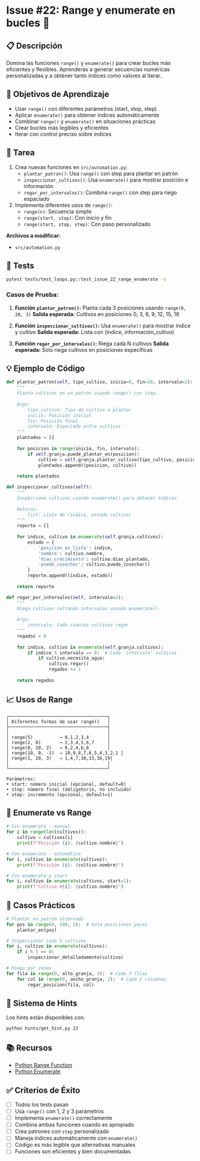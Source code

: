 # Issue #22: Range y enumerate en bucles 🔵

## 📋 Descripción
Domina las funciones `range()` y `enumerate()` para crear bucles más eficientes y flexibles. Aprenderás a generar secuencias numéricas personalizadas y a obtener tanto índices como valores al iterar.

## 🎯 Objetivos de Aprendizaje
- Usar `range()` con diferentes parámetros (start, stop, step)
- Aplicar `enumerate()` para obtener índices automáticamente
- Combinar `range()` y `enumerate()` en situaciones prácticas
- Crear bucles más legibles y eficientes
- Iterar con control preciso sobre índices

## 📝 Tarea
1. Crea nuevas funciones en `src/automation.py`:
   - `plantar_patron()`: Usa `range()` con step para plantar en patrón
   - `inspeccionar_cultivos()`: Usa `enumerate()` para mostrar posición e información
   - `regar_por_intervalos()`: Combina `range()` con step para riego espaciado
2. Implementa diferentes usos de `range()`:
   - `range(n)`: Secuencia simple
   - `range(start, stop)`: Con inicio y fin
   - `range(start, stop, step)`: Con paso personalizado

**Archivos a modificar:**
- `src/automation.py`

## 🧪 Tests
```bash
pytest tests/test_loops.py::test_issue_22_range_enumerate -v
```

### Casos de Prueba:
1. **Función `plantar_patron()`:** Planta cada 3 posiciones usando `range(0, 20, 3)`
   **Salida esperada:** Cultivos en posiciones 0, 3, 6, 9, 12, 15, 18

2. **Función `inspeccionar_cultivos()`:** Usa `enumerate()` para mostrar índice y cultivo
   **Salida esperada:** Lista con (índice, información_cultivo)

3. **Función `regar_por_intervalos()`:** Riega cada N cultivos
   **Salida esperada:** Solo riega cultivos en posiciones específicas

## 💡 Ejemplo de Código
```python
def plantar_patron(self, tipo_cultivo, inicio=0, fin=20, intervalo=2):
    """
    Planta cultivos en un patrón usando range() con step.
    
    Args:
        tipo_cultivo: Tipo de cultivo a plantar
        inicio: Posición inicial 
        fin: Posición final
        intervalo: Espaciado entre cultivos
    """
    plantados = []
    
    for posicion in range(inicio, fin, intervalo):
        if self.granja.puede_plantar_en(posicion):
            cultivo = self.granja.plantar_cultivo(tipo_cultivo, posicion)
            plantados.append((posicion, cultivo))
    
    return plantados

def inspeccionar_cultivos(self):
    """
    Inspecciona cultivos usando enumerate() para obtener índices.
    
    Returns:
        list: Lista de (índice, estado_cultivo)
    """
    reporte = []
    
    for indice, cultivo in enumerate(self.granja.cultivos):
        estado = {
            'posicion_en_lista': indice,
            'nombre': cultivo.nombre,
            'dias_crecimiento': cultivo.dias_plantado,
            'puede_cosechar': cultivo.puede_cosechar()
        }
        reporte.append((indice, estado))
    
    return reporte

def regar_por_intervalos(self, intervalo=2):
    """
    Riega cultivos saltando intervalos usando enumerate().
    
    Args:
        intervalo: Cada cuántos cultivos regar
    """
    regados = 0
    
    for indice, cultivo in enumerate(self.granja.cultivos):
        if indice % intervalo == 0:  # Cada 'intervalo' cultivos
            if cultivo.necesita_agua:
                cultivo.regar()
                regados += 1
    
    return regados
```

## 📈 Usos de Range
```
┌─────────────────────────────────────┐
│ Diferentes formas de usar range()   │
├─────────────────────────────────────┤
│                                     │
│ range(5)          → 0,1,2,3,4       │
│ range(2, 8)       → 2,3,4,5,6,7     │
│ range(0, 10, 2)   → 0,2,4,6,8       │
│ range(10, 0, -1)  → 10,9,8,7,6,5,4,3,2,1 │
│ range(1, 20, 3)   → 1,4,7,10,13,16,19│
│                                     │
└─────────────────────────────────────┘

Parámetros:
• start: número inicial (opcional, default=0)
• stop: número final (obligatorio, no incluido)
• step: incremento (opcional, default=1)
```

## 🔢 Enumerate vs Range
```python
# Sin enumerate - manual
for i in range(len(cultivos)):
    cultivo = cultivos[i]
    print(f"Posición {i}: {cultivo.nombre}")

# Con enumerate - automático  
for i, cultivo in enumerate(cultivos):
    print(f"Posición {i}: {cultivo.nombre}")

# Con enumerate y start
for i, cultivo in enumerate(cultivos, start=1):
    print(f"Cultivo #{i}: {cultivo.nombre}")
```

## 🎯 Casos Prácticos
```python
# Plantar en patrón alternado
for pos in range(0, 100, 2):  # Solo posiciones pares
    plantar_en(pos)

# Inspeccionar cada 5 cultivos
for i, cultivo in enumerate(cultivos):
    if i % 5 == 0:
        inspeccionar_detalladamente(cultivo)

# Riego por zonas
for fila in range(0, alto_granja, 3):  # Cada 3 filas
    for col in range(0, ancho_granja, 2):  # Cada 2 columnas
        regar_posicion(fila, col)
```

## 💭 Sistema de Hints

Los hints están disponibles con:
```bash
python hints/get_hint.py 22
```

## 📚 Recursos
- [Python Range Function](https://docs.python.org/3/library/functions.html#func-range)
- [Python Enumerate](https://docs.python.org/3/library/functions.html#enumerate)

## ✅ Criterios de Éxito
- [ ] Todos los tests pasan
- [ ] Usa `range()` con 1, 2 y 3 parámetros
- [ ] Implementa `enumerate()` correctamente
- [ ] Combina ambas funciones cuando es apropiado
- [ ] Crea patrones con `step` personalizado
- [ ] Maneja índices automáticamente con `enumerate()`
- [ ] Código es más legible que alternativas manuales
- [ ] Funciones son eficientes y bien documentadas